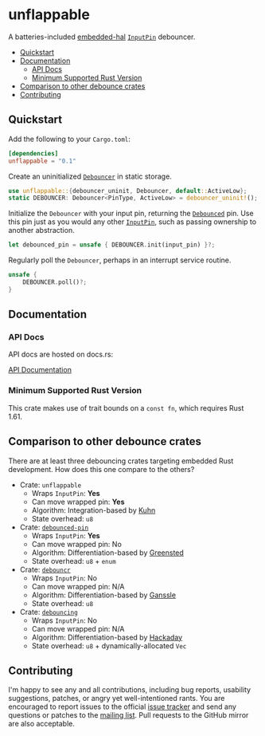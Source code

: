 # unflappable

A batteries-included [embedded-hal] [`InputPin`] debouncer.

- [Quickstart](#quickstart)
- [Documentation](#documentation)
  - [API Docs](#api-docs)
  - [Minimum Supported Rust Version](#minimum-supported-rust-version)
- [Comparison to other debounce crates](#comparison-to-other-debounce-crates)
- [Contributing](#contributing)

## Quickstart

Add the following to your `Cargo.toml`:

```toml
[dependencies]
unflappable = "0.1"
```

Create an uninitialized [`Debouncer`] in static storage.

```rust
use unflappable::{debouncer_uninit, Debouncer, default::ActiveLow};
static DEBOUNCER: Debouncer<PinType, ActiveLow> = debouncer_uninit!();
```

Initialize the `Debouncer` with your input pin, returning the
[`Debounced`] pin.  Use this pin just as you would any other
[`InputPin`], such as passing ownership to another abstraction.

```rust
let debounced_pin = unsafe { DEBOUNCER.init(input_pin) }?;
```

Regularly poll the `Debouncer`, perhaps in an interrupt service routine.

```rust
unsafe {
    DEBOUNCER.poll()?;
}
```

## Documentation

### API Docs

API docs are hosted on docs.rs:

[API Documentation]

### Minimum Supported Rust Version

This crate makes use of trait bounds on a `const fn`, which
requires Rust 1.61.

## Comparison to other debounce crates

There are at least three debouncing crates targeting embedded Rust
development.  How does this one compare to the others?

- Crate: `unflappable`
  - Wraps `InputPin`: **Yes**
  - Can move wrapped pin: **Yes**
  - Algorithm: Integration-based by [Kuhn]
  - State overhead: `u8`
- Crate: [`debounced-pin`]
  - Wraps `InputPin`: **Yes**
  - Can move wrapped pin: No
  - Algorithm: Differentiation-based by [Greensted]
  - State overhead: `u8` + `enum`
- Crate: [`debouncr`]
  - Wraps `InputPin`: No
  - Can move wrapped pin: N/A
  - Algorithm: Differentiation-based by [Ganssle]
  - State overhead: `u8`
- Crate: [`debouncing`]
  - Wraps `InputPin`: No
  - Can move wrapped pin: N/A
  - Algorithm: Differentiation-based by [Hackaday]
  - State overhead: `u8` + dynamically-allocated `Vec`

## Contributing

I'm happy to see any and all contributions, including bug reports,
usability suggestions, patches, or angry yet well-intentioned rants.
You are encouraged to report issues to the official [issue tracker]
and send any questions or patches to the [mailing list].  Pull requests
to the GitHub mirror are also acceptable.

[embedded-hal]: https://github.com/rust-embedded/embedded-hal
[API Documentation]: https://docs.rs/unflappable
[rust-lang/rust#67792]: https://github.com/rust-lang/rust/issues/67792
[`Debouncer`]: https://docs.rs/unflappable/0.1.0/unflappable/struct.Debouncer.html
[`Debounced`]: https://docs.rs/unflappable/0.1.0/unflappable/struct.Debounced.html
[`InputPin`]: https://docs.rs/embedded-hal/0.2.4/embedded_hal/digital/v2/trait.InputPin.html
[issue tracker]: https://todo.sr.ht/~couch/unflappable
[mailing list]: https://lists.sr.ht/~couch/unflappable-dev
[Kuhn]: http://www.kennethkuhn.com/electronics/debounce.c
[`debounced-pin`]: https://github.com/Winseven4lyf/rust-debounced-pin
[Greensted]: http://www.labbookpages.co.uk/electronics/debounce.html#soft
[`debouncr`]: https://github.com/dbrgn/debouncr/
[Ganssle]: http://www.ganssle.com/debouncing-pt2.htm
[`debouncing`]: https://github.com/TyberiusPrime/debouncing
[Hackaday]: https://hackaday.com/2015/12/10/embed-with-elliot-debounce-your-noisy-buttons-part-ii/

